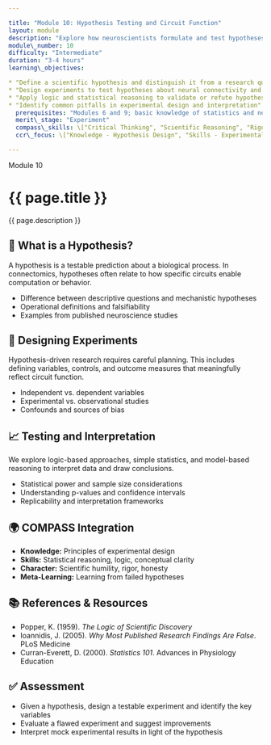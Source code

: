 ```yaml
---

title: "Module 10: Hypothesis Testing and Circuit Function"
layout: module
description: "Explore how neuroscientists formulate and test hypotheses about neural circuits using both biological and computational tools."
module\_number: 10
difficulty: "Intermediate"
duration: "3-4 hours"
learning\_objectives:

* "Define a scientific hypothesis and distinguish it from a research question"
* "Design experiments to test hypotheses about neural connectivity and function"
* "Apply logic and statistical reasoning to validate or refute hypotheses"
* "Identify common pitfalls in experimental design and interpretation"
  prerequisites: "Modules 6 and 9; basic knowledge of statistics and neuroscience"
  merit\_stage: "Experiment"
  compass\_skills: \["Critical Thinking", "Scientific Reasoning", "Rigor"]
  ccr\_focus: \["Knowledge - Hypothesis Design", "Skills - Experimental Logic", "Character - Integrity"]

---
```


<div class="main-content">
  <div class="hero">
    <div class="hero-content">
      <span class="module-number">Module 10</span>
      <h1>{{ page.title }}</h1>
      <p class="hero-subtitle">{{ page.description }}</p>
    </div>
  </div>

  <section class="section">
    <h2>🧐 What is a Hypothesis?</h2>
    <p>A hypothesis is a testable prediction about a biological process. In connectomics, hypotheses often relate to how specific circuits enable computation or behavior.</p>
    <ul>
      <li>Difference between descriptive questions and mechanistic hypotheses</li>
      <li>Operational definitions and falsifiability</li>
      <li>Examples from published neuroscience studies</li>
    </ul>
  </section>

  <section class="section">
    <h2>🔢 Designing Experiments</h2>
    <p>Hypothesis-driven research requires careful planning. This includes defining variables, controls, and outcome measures that meaningfully reflect circuit function.</p>
    <ul>
      <li>Independent vs. dependent variables</li>
      <li>Experimental vs. observational studies</li>
      <li>Confounds and sources of bias</li>
    </ul>
  </section>

  <section class="section">
    <h2>📈 Testing and Interpretation</h2>
    <p>We explore logic-based approaches, simple statistics, and model-based reasoning to interpret data and draw conclusions.</p>
    <ul>
      <li>Statistical power and sample size considerations</li>
      <li>Understanding p-values and confidence intervals</li>
      <li>Replicability and interpretation frameworks</li>
    </ul>
  </section>

  <section class="section">
    <h2>🌍 COMPASS Integration</h2>
    <ul>
      <li><strong>Knowledge:</strong> Principles of experimental design</li>
      <li><strong>Skills:</strong> Statistical reasoning, logic, conceptual clarity</li>
      <li><strong>Character:</strong> Scientific humility, rigor, honesty</li>
      <li><strong>Meta-Learning:</strong> Learning from failed hypotheses</li>
    </ul>
  </section>

  <section class="section">
    <h2>📚 References & Resources</h2>
    <ul>
      <li>Popper, K. (1959). <em>The Logic of Scientific Discovery</em></li>
      <li>Ioannidis, J. (2005). <em>Why Most Published Research Findings Are False</em>. PLoS Medicine</li>
      <li>Curran-Everett, D. (2000). <em>Statistics 101</em>. Advances in Physiology Education</li>
    </ul>
  </section>

  <section class="section">
    <h2>✅ Assessment</h2>
    <ul>
      <li>Given a hypothesis, design a testable experiment and identify the key variables</li>
      <li>Evaluate a flawed experiment and suggest improvements</li>
      <li>Interpret mock experimental results in light of the hypothesis</li>
    </ul>
  </section>
</div>
